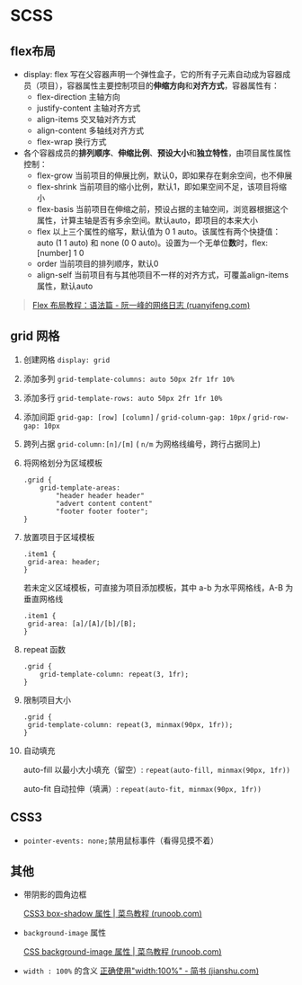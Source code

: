# SCSS

## flex布局

- display: flex 写在父容器声明一个弹性盒子，它的所有子元素自动成为容器成员（项目），容器属性主要控制项目的**伸缩方向**和**对齐方式**，容器属性有：
  - flex-direction 主轴方向 
  - justify-content 主轴对齐方式 
  - align-items 交叉轴对齐方式 
  - align-content 多轴线对齐方式 
  - flex-wrap 换行方式 
- 各个容器成员的**排列顺序**、**伸缩比例**、**预设大小**和**独立特性**，由项目属性属性控制：
  - flex-grow 当前项目的伸展比例，默认0，即如果存在剩余空间，也不伸展
  - flex-shrink 当前项目的缩小比例，默认1，即如果空间不足，该项目将缩小
  - flex-basis 当前项目在伸缩之前，预设占据的主轴空间，浏览器根据这个属性，计算主轴是否有多余空间。默认auto，即项目的本来大小
  - flex 以上三个属性的缩写，默认值为 0 1 auto。该属性有两个快捷值：auto (1 1 auto) 和 none (0 0 auto)。设置为一个无单位**数**时，flex: [number] 1 0
  - order 当前项目的排列顺序，默认0
  - align-self 当前项目有与其他项目不一样的对齐方式，可覆盖align-items属性，默认auto

> [Flex 布局教程：语法篇 - 阮一峰的网络日志 (ruanyifeng.com)](http://ruanyifeng.com/blog/2015/07/flex-grammar.html) 

## grid 网格

1. 创建网格 `display: grid` 

2. 添加多列 `grid-template-columns: auto 50px 2fr 1fr 10% ` 

3. 添加多行 `grid-template-rows: auto 50px 2fr 1fr 10%` 

4. 添加间距 `grid-gap: [row] [column]` / `grid-column-gap: 10px` / `grid-row-gap: 10px` 

5. 跨列占据 `grid-column:[n]/[m]` ( `n/m` 为网格线编号，跨行占据同上)

6. 将网格划分为区域模板

    ```
    .grid {
        grid-template-areas:
            "header header header"
            "advert content content"
            "footer footer footer";
    }
    ```

7. 放置项目于区域模板

   ```
   .item1 {
   	grid-area: header;
   }
   ```

   若未定义区域模板，可直接为项目添加模板，其中 a-b 为水平网格线，A-B 为垂直网格线

   ```
   .item1 {
   	grid-area: [a]/[A]/[b]/[B];
   }
   ```

8. repeat 函数

   ```
   .grid {
       grid-template-column: repeat(3, 1fr);
   }
   ```

9. 限制项目大小

   ```
   .grid {
   	grid-template-column: repeat(3, minmax(90px, 1fr));
   }
   ```

10. 自动填充 

    auto-fill 以最小大小填充（留空）: `repeat(auto-fill, minmax(90px, 1fr))` 

    auto-fit 自动拉伸（填满）: `repeat(auto-fit, minmax(90px, 1fr))`

## CSS3

- `pointer-events: none;`禁用鼠标事件（看得见摸不着）

## 其他

- 带阴影的圆角边框

  [CSS3 box-shadow 属性 | 菜鸟教程 (runoob.com)](https://www.runoob.com/cssref/css3-pr-box-shadow.html)

- `background-image` 属性

  [CSS background-image 属性 | 菜鸟教程 (runoob.com)](https://www.runoob.com/cssref/pr-background-image.html)

- `width : 100%` 的含义
  [正确使用"width:100%" - 简书 (jianshu.com)](https://www.jianshu.com/p/7d565f14f98e)